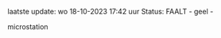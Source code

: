 laatste update: 
wo 18-10-2023 17:42   uur 
Status: FAALT - geel - 
<div class="service Y">microstation</div>
